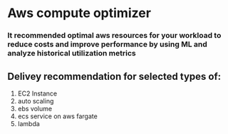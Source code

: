 # Aws compute optimizer
### It recommended optimal aws resources for your workload to reduce costs and improve performance by using ML and analyze historical utilization metrics

## Delivey recommendation for selected types of:
1. EC2 Instance
2. auto scaling
3. ebs volume
4. ecs service on aws fargate
5. lambda